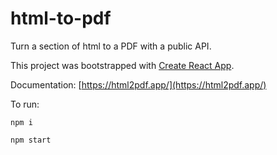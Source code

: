 # html-to-pdf
Turn a section of html to a PDF with a public API.

This project was bootstrapped with [Create React App](https://github.com/facebook/create-react-app).

Documentation: [https://html2pdf.app/](https://html2pdf.app/)

To run:

`npm i`

`npm start`
